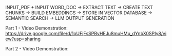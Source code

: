 INPUT_PDF + INPUT WORD_DOC -> EXTRACT TEXT -> CREATE TEXT CHUNKS -> BUILD EMBEDDINGS -> STORE IN VECTOR DATABASE -> SEMANTIC SEARCH -> LLM OUTPUT GENERATION

Part 1 -  Video Demonstration: https://drive.google.com/file/d/1oUFjFsSPBvHEJu8muHMu_dYnbX0SPIy8/view?usp=sharing

Part 2 -  Video Demonstration:
